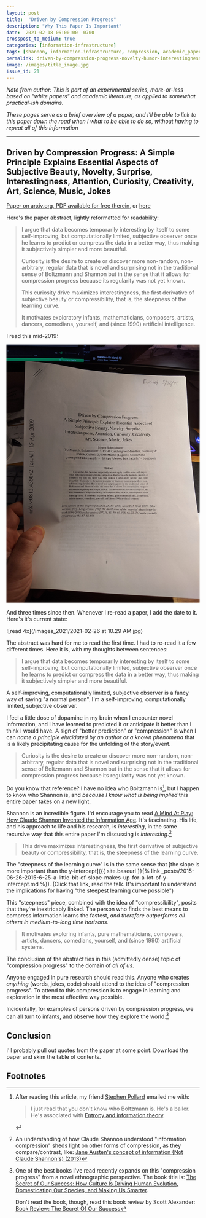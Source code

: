 ```yaml
---
layout: post
title:  "Driven by Compression Progress"
description: "Why This Paper Is Important"
date:  2021-02-18 06:00:00 -0700
crosspost_to_medium: true
categories: [information-infrastructure]
tags: [shannon, information-infrastructure, compression, academic_paper]
permalink: driven-by-compression-progress-novelty-humor-interestingness-curiosity-creativity
image: /images/title_image.jpg
issue_id: 21
---
```


_Note from author: This is part of an experimental series, more-or-less based on "white papers" and academic literature, as applied to somewhat practical-ish domains._

_These pages serve as a brief overview of a paper, and I'll be able to link to this paper down the road when I what to be able to do so, without having to repeat all of this information_

----------------------

## Driven by Compression Progress: A Simple Principle Explains Essential Aspects of Subjective Beauty, Novelty, Surprise, Interestingness, Attention, Curiosity, Creativity, Art, Science, Music, Jokes

[Paper on arxiv.org, PDF available for free therein](https://arxiv.org/abs/0812.4360), or [here](/assets/Driven_by_compression_progress.pdf)

Here's the paper abstract, lightly reformatted for readability:

> I argue that data becomes temporarily interesting by itself to some self-improving, but computationally limited, subjective observer once he learns to predict or compress the data in a better way, thus making it subjectively simpler and more beautiful. 
> 
> Curiosity is the desire to create or discover more non-random, non-arbitrary, regular data that is novel and surprising not in the traditional sense of Boltzmann and Shannon but in the sense that it allows for compression progress because its regularity was not yet known. 
> 
> This curiosity drive maximizes interestingness, the first derivative of subjective beauty or compressibility, that is, the steepness of the learning curve. 
>
> It motivates exploratory infants, mathematicians, composers, artists, dancers, comedians, yourself, and (since 1990) artificial intelligence.

I read this mid-2019:

![read in 2019](/images_2020/compression-progress.jpg)

And three times since then. Whenever I re-read a paper, I add the date to it. Here's it's current state:

![read 4x](/images_2021/2021-02-26 at 10.29 AM.jpg)

<!--more-->

The abstract was hard for me to read the first time. I had to re-read it a few different times. Here it is, with my thoughts between sentences:

> I argue that data becomes temporarily interesting by itself to some self-improving, but computationally limited, subjective observer once he learns to predict or compress the data in a better way, thus making it subjectively simpler and more beautiful. 

A self-improving, computationally limited, subjective observer is a fancy way of saying "a normal person". I'm a self-improving, computationally limited, subjective observer. 

I feel a little dose of dopamine in my brain when I encounter novel information, and I have learned to predicted it or anticipate it better than I think I would have. A sign of "better prediction" or "compression" is when I can _name a principle elucidated by an author or a known phenomena_ that is a likely precipitating cause for the unfolding of the story/event. 

> Curiosity is the desire to create or discover more non-random, non-arbitrary, regular data that is novel and surprising not in the traditional sense of Boltzmann and Shannon but in the sense that it allows for compression progress because its regularity was not yet known. 

Do you know that reference? I have no idea who Boltzmann is[^now-i-know-who-he-is], but I happen to know who Shannon is, and _because I know what is being implied_ this entire paper takes on a new light. 

[^now-i-know-who-he-is]: After reading this article, my friend [Stephen Pollard](https://stephentpollard.com/) emailed me with:
    > I just read that you don't know who Boltzmann is. He's a baller. He's associated with [Entropy and information theory](https://en.wikipedia.org/wiki/Entropy#Information_theory).

Shannon is an incredible figure. I'd encourage you to read [A Mind At Play: How Claude Shannon Invented the Information Age](https://www.goodreads.com/book/show/32919530-a-mind-at-play). It's fascinating. His life, and his approach to life and his research, is _interesting_, in the same recursive way that this entire paper I'm discussing is _interesting_.[^shannon]

[^shannon]: An understanding of how Claude Shannon understood "information compression" sheds light on other forms of compression, as they compare/contrast, like: [Jane Austen's concept of information (Not Claude Shannon's) (2013)](https://news.ycombinator.com/item?id=26186685)

> This drive maximizes interestingness, the first derivative of subjective beauty or compressibility, that is, the steepness of the learning curve. 

The "steepness of the learning curve" is in the same sense that [the slope is more important than the y-intercept]({{ site.baseurl }}{% link _posts/2015-06-26-2015-6-25-a-little-bit-of-slope-makes-up-for-a-lot-of-y-intercept.md %}). (Click that link, read the talk. It's important to understand the implications for having "the steepest learning curve possible")

This "steepness" piece, combined with the idea of "compressibility", posits that they're inextricably linked. The person who finds the best means to compress information learns the fastest, _and therefore outperforms all others in medium-to-long time horizons._

> It motivates exploring infants, pure mathematicians, composers, artists, dancers, comedians, yourself, and (since 1990) artificial systems. 

The conclusion of the abstract ties in this (admittedly dense) topic of "compression progress" to the domain of _all of us_. 

Anyone engaged in pure research should read this. Anyone who creates _anything_ (words, jokes, code) should attend to the idea of "compression progress". To attend to this compression is to engage in learning and exploration in the most effective way possible. 

Incidentally, for examples of persons driven by compression progress, we can all turn to infants, and observe how they explore the world.[^secrets-of-success]

[^secrets-of-success]: One of the best books I've read recently expands on this "compression progress" from a novel ethnographic perspective. The book title is: [The Secret of Our Success: How Culture Is Driving Human Evolution, Domesticating Our Species, and Making Us Smarter](https://www.amazon.com/Secret-Our-Success-Evolution-Domesticating-ebook/dp/B00WY4OXAS/ref=as_li_ss_tl?keywords=the+secret+of+our+success&qid=1559607052&s=gateway&sr=8-1&linkCode=ll1&tag=slatestarcode-20&linkId=761afd67f6541a6de5cebbd0127aa910&language=en_US).

    Don't read the book, though, read this book review by Scott Alexander: [Book Review: The Secret Of Our Success](https://slatestarcodex.com/2019/06/04/book-review-the-secret-of-our-success/)


## Conclusion

I'll probably pull out quotes from the paper at some point. Download the paper and skim the table of contents. 


## Footnotes 

